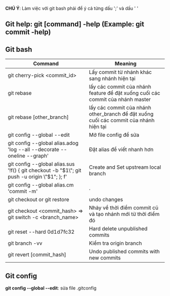 **CHÚ Ý**: Làm việc với git bash phải để ý cả từng dấu ';' và dấu ' '

## Git help: git [command] -help (Example: git commit -help)

## Git bash
Command | Meaning
--- | ---
git cherry-pick <commit_id> | Lấy commit từ nhánh khác sang nhánh hiện tại 
git rebase | lấy các commit của nhánh feature để đặt xuống cuối các commit của nhánh master
git rebase [other_branch] | lấy các commit của nhánh other_branch để đặt xuống cuối các commit của nhánh hiện tại
git config --global --edit | Mở file config để sửa
git config --global alias.adog 'log --all --decorate --oneline --graph' | Đặt alias để viết nhanh hơn
git config --global alias.sus '!f() { git checkout -b \"$1\"; git push -u origin \"$1\"; }; f' | Create and Set upstream local branch 
git config --global alias.cm 'commit -m' | .
git checkout <fileName> or git restore <fileName> | undo changes <fileName>
git checkout <commit_hash> => git switch -c <branch_name> | Nhảy về thời điểm commit cũ và tạo nhánh mới từ thời điểm đó
git reset --hard 0d1d7fc32 | Hard delete unpublished commits
git branch -vv | Kiểm tra origin branch
git revert [commit_hash] | Undo published commits with new commits

## Git config
**git config --global --edit**: sửa file .gitconfig
